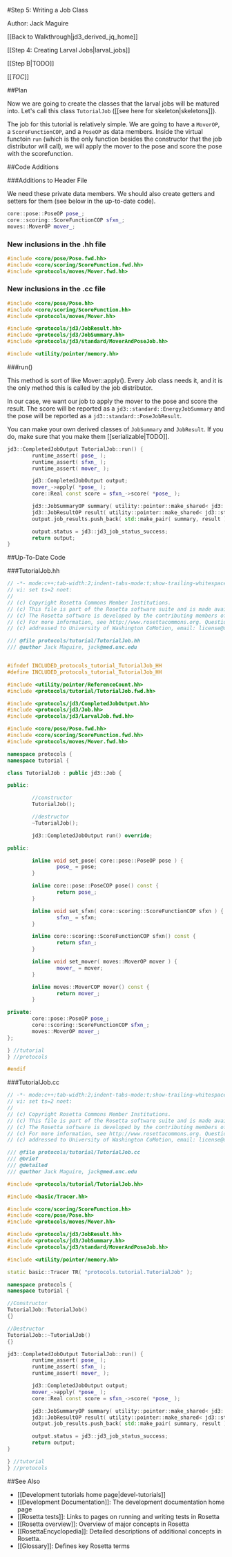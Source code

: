 #Step 5: Writing a Job Class

Author: Jack Maguire

[[Back to Walkthrough|jd3_derived_jq_home]]

[[Step 4: Creating Larval Jobs|larval_jobs]]

[[Step B|TODO]]

[[_TOC_]]

##Plan

Now we are going to create the classes that the larval jobs will be matured into.
Let's call this class `TutorialJob` ([[see here for skeleton|skeletons]]).

The job for this tutorial is relatively simple.
We are going to have a `MoverOP`, a `ScoreFunctionCOP`, and a `PoseOP` as data members.
Inside the virtual functoin `run` (which is the only function besides the constructor that the job distributor will call),
we will apply the mover to the pose and score the pose with the scorefunction.

##Code Additions

###Additions to Header File

We need these private data members. We should also create getters and setters for them (see below in the up-to-date code).
```c++
core::pose::PoseOP pose_;
core::scoring::ScoreFunctionCOP sfxn_;
moves::MoverOP mover_;
```

### New inclusions in the .hh file
```c++
#include <core/pose/Pose.fwd.hh>
#include <core/scoring/ScoreFunction.fwd.hh>
#include <protocols/moves/Mover.fwd.hh>
```

### New inclusions in the .cc file
```c++
#include <core/pose/Pose.hh>
#include <core/scoring/ScoreFunction.hh>
#include <protocols/moves/Mover.hh>

#include <protocols/jd3/JobResult.hh>
#include <protocols/jd3/JobSummary.hh>
#include <protocols/jd3/standard/MoverAndPoseJob.hh>

#include <utility/pointer/memory.hh>
```

###run()

This method is sort of like Mover::apply().
Every Job class needs it, and it is the only method this is called by the job distributor.

In our case, we want our job to apply the mover to the pose and score the result.
The score will be reported as a `jd3::standard::EnergyJobSummary` and the pose will be reported as a `jd3::standard::PoseJobResult`.

You can make your own derived classes of `JobSummary` and `JobResult`.
If you do, make sure that you make them [[serializable|TODO]].

```c++
jd3::CompletedJobOutput TutorialJob::run() {
        runtime_assert( pose_ );
        runtime_assert( sfxn_ );
        runtime_assert( mover_ );

        jd3::CompletedJobOutput output;
        mover_->apply( *pose_ );
        core::Real const score = sfxn_->score( *pose_ );

        jd3::JobSummaryOP summary( utility::pointer::make_shared< jd3::standard::EnergyJobSummary >( score ) );
        jd3::JobResultOP result( utility::pointer::make_shared< jd3::standard::PoseJobResult >( pose_ ) );
        output.job_results.push_back( std::make_pair( summary, result ) );

        output.status = jd3::jd3_job_status_success;
        return output;
}
```

##Up-To-Date Code

###TutorialJob.hh
```c++
// -*- mode:c++;tab-width:2;indent-tabs-mode:t;show-trailing-whitespace:t;rm-trailing-spaces:t -*-
// vi: set ts=2 noet:
//
// (c) Copyright Rosetta Commons Member Institutions.
// (c) This file is part of the Rosetta software suite and is made available under license.
// (c) The Rosetta software is developed by the contributing members of the Rosetta Commons.
// (c) For more information, see http://www.rosettacommons.org. Questions about this can be
// (c) addressed to University of Washington CoMotion, email: license@uw.edu.

/// @file protocols/tutorial/TutorialJob.hh
/// @author Jack Maguire, jack@med.unc.edu


#ifndef INCLUDED_protocols_tutorial_TutorialJob_HH
#define INCLUDED_protocols_tutorial_TutorialJob_HH

#include <utility/pointer/ReferenceCount.hh>
#include <protocols/tutorial/TutorialJob.fwd.hh>

#include <protocols/jd3/CompletedJobOutput.hh>
#include <protocols/jd3/Job.hh>
#include <protocols/jd3/LarvalJob.fwd.hh>

#include <core/pose/Pose.fwd.hh>
#include <core/scoring/ScoreFunction.fwd.hh>
#include <protocols/moves/Mover.fwd.hh>

namespace protocols {
namespace tutorial {

class TutorialJob : public jd3::Job {

public:

        //constructor
        TutorialJob();

        //destructor
        ~TutorialJob();

        jd3::CompletedJobOutput run() override;

public:

        inline void set_pose( core::pose::PoseOP pose ) {
                pose_ = pose;
        }

        inline core::pose::PoseCOP pose() const {
                return pose_;
        }

        inline void set_sfxn( core::scoring::ScoreFunctionCOP sfxn ) {
                sfxn_ = sfxn;
        }

        inline core::scoring::ScoreFunctionCOP sfxn() const {
                return sfxn_;
        }

        inline void set_mover( moves::MoverOP mover ) {
                mover_ = mover;
        }

        inline moves::MoverCOP mover() const {
                return mover_;
        }

private:
        core::pose::PoseOP pose_;
        core::scoring::ScoreFunctionCOP sfxn_;
        moves::MoverOP mover_;
};

} //tutorial
} //protocols

#endif        
```

###TutorialJob.cc
```c++
// -*- mode:c++;tab-width:2;indent-tabs-mode:t;show-trailing-whitespace:t;rm-trailing-spaces:t -*-
// vi: set ts=2 noet:
//
// (c) Copyright Rosetta Commons Member Institutions.
// (c) This file is part of the Rosetta software suite and is made available under license.
// (c) The Rosetta software is developed by the contributing members of the Rosetta Commons.
// (c) For more information, see http://www.rosettacommons.org. Questions about this can be
// (c) addressed to University of Washington CoMotion, email: license@uw.edu.

/// @file protocols/tutorial/TutorialJob.cc
/// @brief
/// @detailed
/// @author Jack Maguire, jack@med.unc.edu

#include <protocols/tutorial/TutorialJob.hh>

#include <basic/Tracer.hh>

#include <core/scoring/ScoreFunction.hh>
#include <core/pose/Pose.hh>
#include <protocols/moves/Mover.hh>

#include <protocols/jd3/JobResult.hh>
#include <protocols/jd3/JobSummary.hh>
#include <protocols/jd3/standard/MoverAndPoseJob.hh>

#include <utility/pointer/memory.hh>

static basic::Tracer TR( "protocols.tutorial.TutorialJob" );

namespace protocols {
namespace tutorial {

//Constructor
TutorialJob::TutorialJob()
{}

//Destructor
TutorialJob::~TutorialJob()
{}

jd3::CompletedJobOutput TutorialJob::run() {
        runtime_assert( pose_ );
        runtime_assert( sfxn_ );
        runtime_assert( mover_ );

        jd3::CompletedJobOutput output;
        mover_->apply( *pose_ );
        core::Real const score = sfxn_->score( *pose_ );

        jd3::JobSummaryOP summary( utility::pointer::make_shared< jd3::standard::EnergyJobSummary >( score ) );
        jd3::JobResultOP result( utility::pointer::make_shared< jd3::standard::PoseJobResult >( pose_ ) );
        output.job_results.push_back( std::make_pair( summary, result ) );

        output.status = jd3::jd3_job_status_success;
        return output;
}

} //tutorial
} //protocols
```

##See Also

* [[Development tutorials home page|devel-tutorials]]
* [[Development Documentation]]: The development documentation home page
* [[Rosetta tests]]: Links to pages on running and writing tests in Rosetta
* [[Rosetta overview]]: Overview of major concepts in Rosetta
* [[RosettaEncyclopedia]]: Detailed descriptions of additional concepts in Rosetta.
* [[Glossary]]: Defines key Rosetta terms